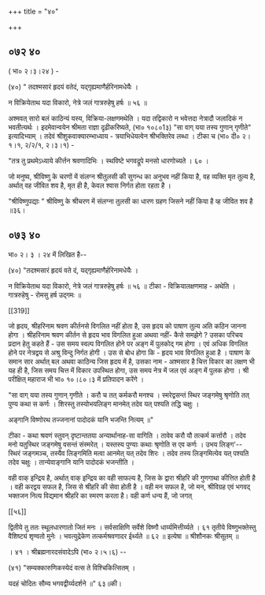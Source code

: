 +++
title = "४०"

+++


## ०७२ ४०
( भा० २।३।२४ ) - 

(४०) " तदश्मसारं हृदयं वतेदं, यद्गृह्यमाणैर्हरिनामधेयैः । 

न विक्रियेताथ यदा विकारो, नेत्रे जलं गात्ररुहेषु हर्षः ॥ ५६ ॥ 



अश्मवत् सारो बलं काठिन्यं यस्य, विक्रिया-लक्षणमथेति । यदा तद्विकारो न भवेत्तदा नेत्रादौ जलादिकं न भवतीत्यर्थः । इदमेवान्वयेन श्रीमता राज्ञा दृढ़ीकरिष्यते, (भा० १०८०1३) "सा वाग् यया तस्य गुणान् गृणीते" इत्यादिभ्याम् । तदेवं श्रीशुकवाक्यारम्भाध्याय - त्रयाभिधेयत्वेन श्रीभक्तिरेव लब्धा । टीका च (भा० दी० २।१।१, २/२/१, २।३।१) - 

"तत्र तु प्रथमेऽध्याये कीर्त्तन श्रवणादिभिः । स्थविष्टे भगवद्रूपे मनसो धारणोच्यते । ६० । 

जो मनुष्य, श्रीविष्णु के चरणों में संलग्न श्रीतुलसी की सुगन्ध का अनुभव नहीं किया है, वह व्यक्ति मृत तुल्य है, अर्थात् वह जीवित शव है, मृत ही है, केवल श्वास निर्गत होता रहता है । 

"श्रीविष्णुपद्याः " श्रीविष्णु के श्रीचरण में संलग्ना तुलसी का धारण ग्रहण जिसने नहीं किया है व्ह जीवित शव है ॥३६। 


## ०७३ ४०
भा० २। ३ । २४ में लिखित है-- 

(४०) "तदश्मसारं हृदयं वते दं, यद्गृह्यमाणैर्हरिनामधेयैः । 

न विक्रियेताथ यदा विकारो, नेत्रे जलं गात्ररुहेषु हर्षः ॥ ५६ ॥ टीका - विक्रियालक्षणमाह - अथेति । गात्ररुहेषु - रोमसु हर्ष उद्गमः ॥ 

[[319]]

जो हृदय, श्रीहरिनाम श्रवण कीर्तनसे विगलित नहीं होता है, उस हृदय को पाषाण तुल्य अति कठिन जानना होगा । श्रीहरिनाम श्रवण कीर्तन से हृदय भाव विगलित हुआ अथवा नहीं- कैसे समझेगे ? उसका परिचय प्रदान हेतु कहते हैं - उस समय स्वल्प विगलित होने पर अङ्ग में पुलकोद् गम होगा । एवं अधिक विगलित होने पर नेत्रद्वय से अश्रु विन्दु निर्गत होगी । उस से बोध होगा कि - हृदय भाव विगलित हुआ है । पाषाण के समान सार अर्थात् बल अथवा काठिन्य जिस हृदय में है, उसका नाम - अश्मसार है चित्त विकार का लक्षण भी यह ही है, जिस समय चित्त में विकार उपस्थित होगा, उस समय नेत्र में जल एवं अङ्ग में पुलक होगा । श्री परीक्षित् महाराज भी भा० १०।८०।३ में प्रतिपादन करेंगे । 

"सा वाग् यया तस्य गुणान् गृणीते । करौ च तत् कर्मकरौ मनश्च । स्मरेद्वसन्तं स्थिर जङ्गमेषु श्रृणोति तत् पुण्य कथा स कर्णः । शिरस्तु तस्योभयलिङ्ग मानमेत् तदेव यत् पश्यति तद्धि चक्षुः । 

अङ्गानि विष्णोरथ तज्जनानां पादोदकं यानि भजन्ति नित्यम् ॥" 

टीका - कथा श्रवणं स्तुवन् दृष्टान्ततया अन्यार्थानाह-सा वागिति । तावेव करौ यौ तत्कर्म कर्त्तारौ । तदेव मनो यतुस्थिर जङ्गमेषु वसन्तं संस्मरेत् । यस्तस्य पुण्याः कथाः श्रृणोति स एव कर्णः । उभय लिङ्ग'-- स्थिरं जङ्गमञ्च, तस्यैव लिङ्गमिति मत्वा आनमेत् यत् तदेव शिरः । तदेव तस्य लिङ्गमित्येव यत् पश्यति तदेव चक्षुः । तान्येवाङ्गानि यानि पादोदकं भजन्तीति । 

वही वाक् इन्द्रिय है, अर्थात् वाक् इन्द्रिय का वही साफल्य है, जिस के द्वारा श्रीहरि की गुणगाथा कीत्तित होती है । वही करद्वय सफल है, जिस से श्रीहरि की सेवा होती है । वही मन सफल है, जो मन, श्रीविग्रह एवं भगवद् भक्तजन नित्य विद्यमान श्रीहरि का स्मरण करता है। वही कर्ण धन्य हैं, जो जगत्

[[५६]]

द्वितीये तु ततः स्थूलधारणातो जितं मनः । सर्वसाक्षिणि सर्वेशे विष्णौ धार्य्यमित्तीर्य्यते । ६१ तृतीये विष्णुभक्तेस्तु वैशिष्ट्यं शृण्वतो मुनेः । भवत्युद्रेकेण तत्कर्मश्रवणादर ईर्थ्यते ॥ ६२ ॥ इत्येषा ॥ श्रीशौनकः श्रीसूतम् ॥ 

। ४१ । श्रीब्रह्मनारदसंवादेऽपि (भा० २।५।६) -- 

(४१) "सम्यक्कारुणिकस्येदं वत्स ते विश्चिकित्सितम् । 

यदहं चोदितः सौम्य भगवद्वीर्य्यदर्शने ॥" ६३॥की। 
